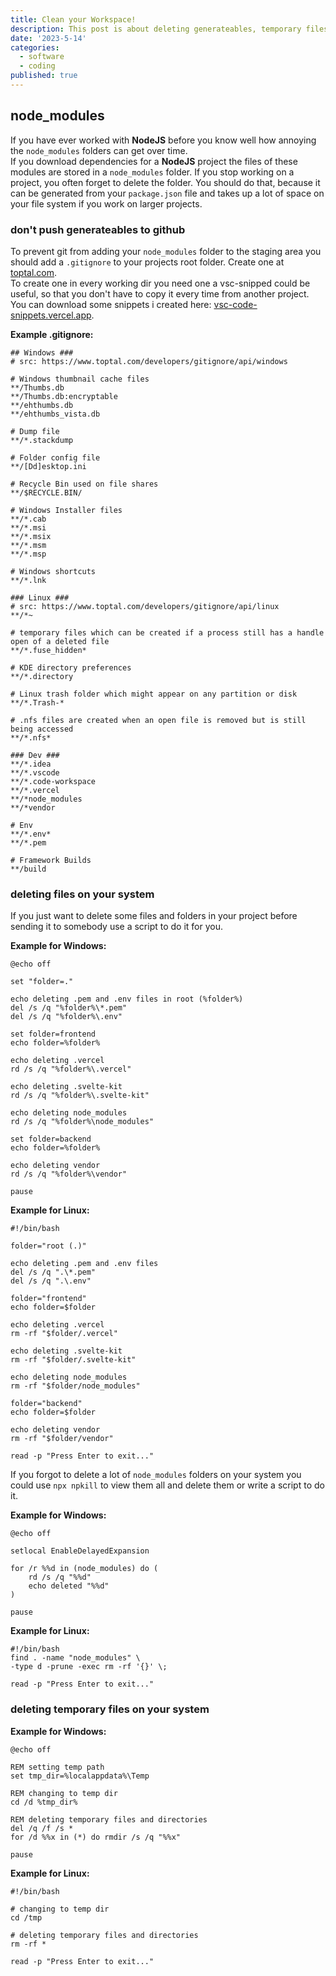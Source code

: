 ```yaml
---
title: Clean your Workspace!
description: This post is about deleting generateables, temporary files and sensitive data before uploading your files to cloud services, to just get rid of the data because it is not needed or to keep data private if you want to share projects with somebody.
date: '2023-5-14'
categories:
  - software
  - coding
published: true
---
```


## node_modules

If you have ever worked with **NodeJS** before you know well how annoying the `node_modules` folders can get over time.  
If you download dependencies for a **NodeJS** project the files of these modules are stored in a `node_modules` folder. If you stop working on a project, you often forget to delete the folder. You should do that, because it can be generated from your `package.json` file and takes up a lot of space on your file system if you work on larger projects.

### don't push generateables to github

To prevent git from adding your `node_modules` folder to the staging area you should add a `.gitignore` to your projects root folder. Create one at [toptal.com](https://www.toptal.com/developers/gitignore).  
To create one in every working dir you need one a vsc-snipped could be useful, so that you don't have to copy it every time from another project. You can download some snippets i created here: [vsc-code-snippets.vercel.app](https://vsc-code-snippets.vercel.app/).

**Example .gitignore:**

```text
## Windows ###
# src: https://www.toptal.com/developers/gitignore/api/windows

# Windows thumbnail cache files
**/Thumbs.db
**/Thumbs.db:encryptable
**/ehthumbs.db
**/ehthumbs_vista.db

# Dump file
**/*.stackdump

# Folder config file
**/[Dd]esktop.ini

# Recycle Bin used on file shares
**/$RECYCLE.BIN/

# Windows Installer files
**/*.cab
**/*.msi
**/*.msix
**/*.msm
**/*.msp

# Windows shortcuts
**/*.lnk

### Linux ###
# src: https://www.toptal.com/developers/gitignore/api/linux
**/*~

# temporary files which can be created if a process still has a handle open of a deleted file
**/*.fuse_hidden*

# KDE directory preferences
**/*.directory

# Linux trash folder which might appear on any partition or disk
**/*.Trash-*

# .nfs files are created when an open file is removed but is still being accessed
**/*.nfs*

### Dev ###
**/*.idea
**/*.vscode
**/*.code-workspace
**/*.vercel
**/*node_modules
**/*vendor

# Env
**/*.env*
**/*.pem

# Framework Builds
**/build
```

### deleting files on your system

If you just want to delete some files and folders in your project before sending it to somebody use a script to do it for you.

**Example for Windows:**

```batch
@echo off

set "folder=."

echo deleting .pem and .env files in root (%folder%)
del /s /q "%folder%\*.pem"
del /s /q "%folder%\.env"

set folder=frontend
echo folder=%folder%

echo deleting .vercel
rd /s /q "%folder%\.vercel"

echo deleting .svelte-kit
rd /s /q "%folder%\.svelte-kit"

echo deleting node_modules
rd /s /q "%folder%\node_modules"

set folder=backend
echo folder=%folder%

echo deleting vendor
rd /s /q "%folder%\vendor"

pause
```

**Example for Linux:**

```shell
#!/bin/bash

folder="root (.)"

echo deleting .pem and .env files
del /s /q ".\*.pem"
del /s /q ".\.env"

folder="frontend"
echo folder=$folder

echo deleting .vercel
rm -rf "$folder/.vercel"

echo deleting .svelte-kit
rm -rf "$folder/.svelte-kit"

echo deleting node_modules
rm -rf "$folder/node_modules"

folder="backend"
echo folder=$folder

echo deleting vendor
rm -rf "$folder/vendor"

read -p "Press Enter to exit..."
```

If you forgot to delete a lot of `node_modules` folders on your system you could use `npx npkill` to view them all and delete them or write a script to do it.  

**Example for Windows:**

```batch
@echo off

setlocal EnableDelayedExpansion

for /r %%d in (node_modules) do (
    rd /s /q "%%d"
    echo deleted "%%d"
)

pause
```

**Example for Linux:**

```shell
#!/bin/bash
find . -name "node_modules" \
-type d -prune -exec rm -rf '{}' \;

read -p "Press Enter to exit..."
```

### deleting temporary files on your system

**Example for Windows:**

```batch
@echo off

REM setting temp path
set tmp_dir=%localappdata%\Temp

REM changing to temp dir
cd /d %tmp_dir%

REM deleting temporary files and directories
del /q /f /s *
for /d %%x in (*) do rmdir /s /q "%%x"

pause
```

**Example for Linux:**

```shell
#!/bin/bash

# changing to temp dir
cd /tmp

# deleting temporary files and directories
rm -rf *

read -p "Press Enter to exit..."
```
